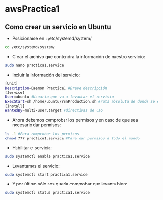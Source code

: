 # awsPractica1

## Como crear un servicio en Ubuntu

- Posicionarse en : /etc/systemd/system/

```bash
cd /etc/systemd/system/
```

- Crear el archivo que contendra la información de nuestro servicio: 
```bash
sudo nano practica1.service
```
- Incluir la información del servicio: 

```bash
[Unit]
Description=Daemon Practice1 #Breve descripción
[Service]
User=ubuntu #Usuario que va a levantar el servivio
ExecStart=sh /home/ubuntu/runProduction.sh #ruta absoluta de donde se encuentra el script
[Install]
WantedBy=multi-user.target #directivas de uso
```

- Ahora debemos comprobar los permisos y en caso de que sea necesario dar permisos: 

```bash
ls -l #Para comprobar los permisos
chmod 777 practica1.service #Para dar permisos a todo el mundo
```

- Habilitar el servicio: 

```bash
sudo systemctl enable practica1.service
```

- Levantamos el servicio: 

```bash
sudo systemctl start practica1.service
```

- Y por último sólo nos queda comprobar que levanta bien:

 ```bash
sudo systemctl status practica1.service
```
